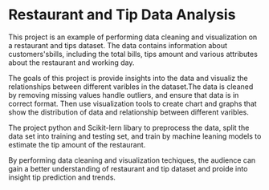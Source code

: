 # Restaurant and Tip Data Analysis

This project is an example of performing data cleaning and visualization on a restaurant and tips dataset. The data contains information about customers'sbills, including the total bills, tips amount and various attributes about the restaurant and working day.

The goals of this project is provide insights into the data and visualiz the relationships between different varibles in the dataset.The data is cleaned by removing missing values handle outliers, and ensure that data is in correct format. Then use visualization tools to create chart and graphs that show the distribution of data and relationship between different varibles.

The project python and Scikit-lern libary to preprocess the data, split the data set into training and testing set, and train by machine leaning models to estimate the tip amount of the restaurant.


By performing data cleaning and visualization techiques, the audience can gain a better understanding of restaurant and tip dataset and proide into insight tip prediction and trends. 
